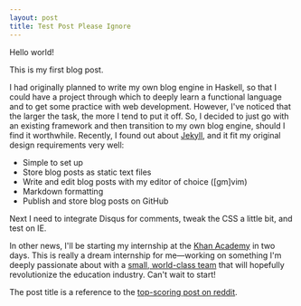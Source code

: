 ```yaml
---
layout: post
title: Test Post Please Ignore
---
```


Hello world!

This is my first blog post.

I had originally planned to write my own blog engine in Haskell, so that I could have a project through which to deeply learn a functional language and to get some practice with web development. However, I've noticed that the larger the task, the more I tend to put it off. So, I decided to just go with an existing framework and then transition to my own blog engine, should I find it worthwhile. Recently, I found out about [Jekyll](https://github.com/mojombo/jekyll/), and it fit my original design requirements very well:
- Simple to set up
- Store blog posts as static text files
- Write and edit blog posts with my editor of choice (\[gm\]vim)
- Markdown formatting
- Publish and store blog posts on GitHub

Next I need to integrate Disqus for comments, tweak the CSS a little bit, and test on IE.

In other news, I'll be starting my internship at the [Khan Academy](http://www.khanacademy.org/) in two days. This is really a dream internship for me&mdash;working on something I'm deeply passionate about with a [small, world-class team](http://www.khanacademy.org/about/the-team) that will hopefully revolutionize the education industry. Can't wait to start!

The post title is a reference to the [top-scoring post on reddit](http://www.reddit.com/r/pics/comments/92dd8/test_post_please_ignore/).
